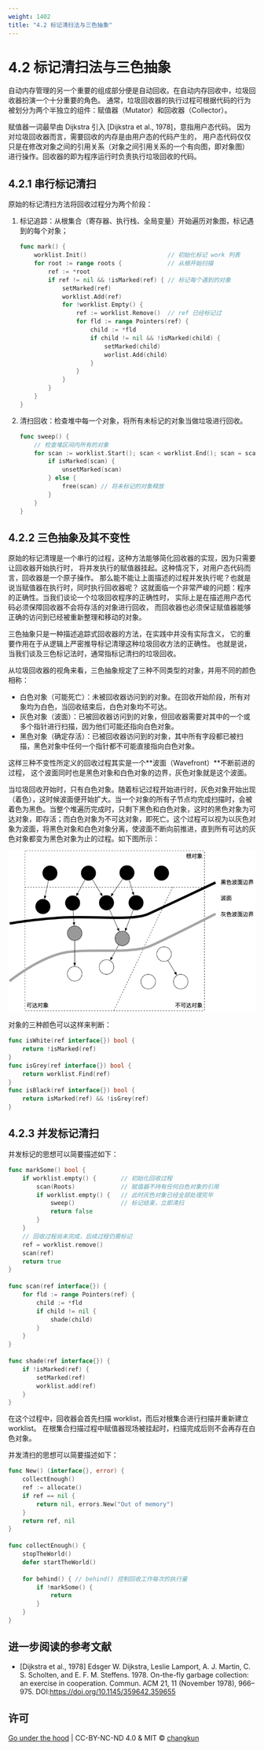 ```yaml
---
weight: 1402
title: "4.2 标记清扫法与三色抽象"
---
```


# 4.2 标记清扫法与三色抽象

自动内存管理的另一个重要的组成部分便是自动回收。在自动内存回收中，垃圾回收器扮演一个十分重要的角色。
通常，垃圾回收器的执行过程可根据代码的行为被划分为两个半独立的组件：赋值器（Mutator）和回收器（Collector）。

赋值器一词最早由 Dijkstra 引入 [Dijkstra et al., 1978]，意指用户态代码。
因为对垃圾回收器而言，需要回收的内存是由用户态的代码产生的，
用户态代码仅仅只是在修改对象之间的引用关系（对象之间引用关系的一个有向图，即对象图）
进行操作。回收器的即为程序运行时负责执行垃圾回收的代码。

## 4.2.1 串行标记清扫

原始的标记清扫方法将回收过程分为两个阶段：

1. 标记追踪：从根集合（寄存器、执行栈、全局变量）开始遍历对象图，标记遇到的每个对象；

    ```go
    func mark() {
        worklist.Init()                       // 初始化标记 work 列表
        for root := range roots {             // 从根开始扫描
            ref := *root
            if ref != nil && !isMarked(ref) { // 标记每个遇到的对象
                setMarked(ref)
                worklist.Add(ref)
                for !worklist.Empty() {
                    ref := worklist.Remove()  // ref 已经标记过
                    for fld := range Pointers(ref) {
                        child := *fld
                        if child != nil && !isMarked(child) {
                            setMarked(child)
                            worlist.Add(child)
                        }
                    }
                }
            }
        }
    }
    ```

2. 清扫回收：检查堆中每一个对象，将所有未标记的对象当做垃圾进行回收。

    ```go
    func sweep() {
        // 检查堆区间内所有的对象
        for scan := worklist.Start(); scan < worklist.End(); scan = scan.Next {
            if isMarked(scan) {
                unsetMarked(scan)
            } else {
                free(scan) // 将未标记的对象释放
            }
        }
    }
    ```

## 4.2.2 三色抽象及其不变性

原始的标记清理是一个串行的过程，这种方法能够简化回收器的实现，因为只需要让回收器开始执行时，
将并发执行的赋值器挂起。这种情况下，对用户态代码而言，回收器是一个原子操作。
那么能不能让上面描述的过程并发执行呢？也就是说当赋值器在执行时，同时执行回收器呢？
这就面临一个非常严峻的问题：程序的正确性。当我们谈论一个垃圾回收程序的正确性时，
实际上是在描述用户态代码必须保障回收器不会将存活的对象进行回收，
而回收器也必须保证赋值器能够正确的访问到已经被重新整理和移动的对象。

三色抽象只是一种描述追踪式回收器的方法，在实践中并没有实际含义，
它的重要作用在于从逻辑上严密推导标记清理这种垃圾回收方法的正确性。
也就是说，当我们谈及三色标记法时，通常指标记清扫的垃圾回收。

从垃圾回收器的视角来看，三色抽象规定了三种不同类型的对象，并用不同的颜色相称：

- 白色对象（可能死亡）：未被回收器访问到的对象。在回收开始阶段，所有对象均为白色，当回收结束后，白色对象均不可达。
- 灰色对象（波面）：已被回收器访问到的对象，但回收器需要对其中的一个或多个指针进行扫描，因为他们可能还指向白色对象。
- 黑色对象（确定存活）：已被回收器访问到的对象，其中所有字段都已被扫描，黑色对象中任何一个指针都不可能直接指向白色对象。

这样三种不变性所定义的回收过程其实是一个**波面（Wavefront）**不断前进的过程，
这个波面同时也是黑色对象和白色对象的边界，灰色对象就是这个波面。

当垃圾回收开始时，只有白色对象。随着标记过程开始进行时，灰色对象开始出现（着色），这时候波面便开始扩大。当一个对象的所有子节点均完成扫描时，会被着色为黑色。当整个堆遍历完成时，只剩下黑色和白色对象，这时的黑色对象为可达对象，即存活；而白色对象为不可达对象，即死亡。这个过程可以视为以灰色对象为波面，将黑色对象和白色对象分离，使波面不断向前推进，直到所有可达的灰色对象都变为黑色对象为止的过程。如下图所示：

![](./../../../assets/gc-blueprint.png)

对象的三种颜色可以这样来判断：

```go
func isWhite(ref interface{}) bool {
    return !isMarked(ref)
}
func isGrey(ref interface{}) bool {
    return worklist.Find(ref)
}
func isBlack(ref interface{}) bool {
    return isMarked(ref) && !isGrey(ref)
}
```

## 4.2.3 并发标记清扫

并发标记的思想可以简要描述如下：

```go
func markSome() bool {
    if worklist.empty() {       // 初始化回收过程
        scan(Roots)             // 赋值器不持有任何白色对象的引用
        if worklist.empty() {   // 此时灰色对象已经全部处理完毕
            sweep()             // 标记结束，立即清扫
            return false
        }
    }
    // 回收过程尚未完成，后续过程仍需标记
    ref = worklist.remove()
    scan(ref)
    return true
}

func scan(ref interface{}) {
    for fld := range Pointers(ref) {
        child := *fld
        if child != nil {
            shade(child)
        }
    }
}

func shade(ref interface{}) {
    if !isMarked(ref) {
        setMarked(ref)
        worklist.add(ref)
    }
}
```

在这个过程中，回收器会首先扫描 worklist，而后对根集合进行扫描并重新建立 worklist。
在根集合扫描过程中赋值器现场被挂起时，扫描完成后则不会再存在白色对象。

并发清扫的思想可以简要描述如下：

```go
func New() (interface{}, error) {
    collectEnough()
    ref := allocate()
    if ref == nil {
        return nil, errors.New("Out of memory")
    }
    return ref, nil
}

func collectEnough() {
    stopTheWorld()
    defer startTheWorld()
    
    for behind() { // behind() 控制回收工作每次的执行量
        if !markSome() {
            return
        }
    }
}
```


## 进一步阅读的参考文献

- [Dijkstra et al., 1978] Edsger W. Dijkstra, Leslie Lamport, A. J. Martin, C. S. Scholten, and E. F. M. Steffens. 1978. On-the-fly garbage collection: an exercise in cooperation. Commun. ACM 21, 11 (November 1978), 966–975. DOI:https://doi.org/10.1145/359642.359655

## 许可

[Go under the hood](https://github.com/changkun/go-under-the-hood) | CC-BY-NC-ND 4.0 & MIT &copy; [changkun](https://changkun.de)
